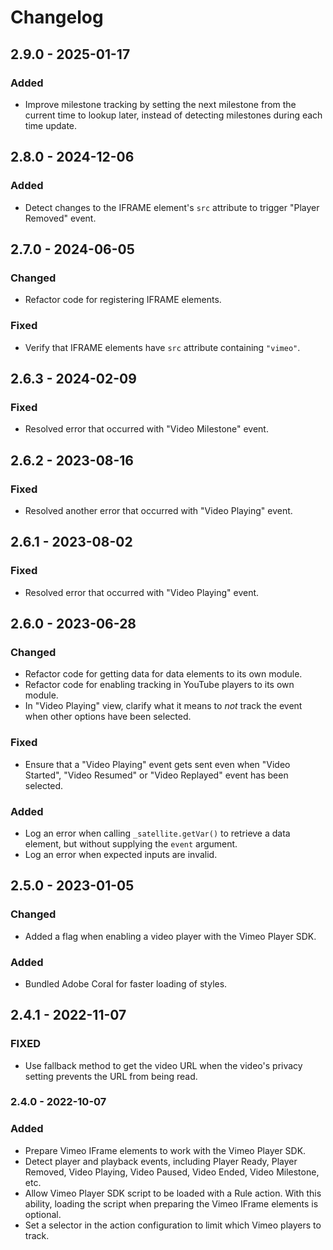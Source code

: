 # Changelog

## 2.9.0 - 2025-01-17

### Added

- Improve milestone tracking by setting the next milestone from the current time to lookup later, instead of detecting milestones during each time update.

## 2.8.0 - 2024-12-06

### Added

- Detect changes to the IFRAME element's `src` attribute to trigger "Player Removed" event.

## 2.7.0 - 2024-06-05

### Changed

- Refactor code for registering IFRAME elements.

### Fixed

- Verify that IFRAME elements have `src` attribute containing `"vimeo"`.

## 2.6.3 - 2024-02-09

### Fixed

- Resolved error that occurred with "Video Milestone" event.

## 2.6.2 - 2023-08-16

### Fixed

- Resolved another error that occurred with "Video Playing" event.

## 2.6.1 - 2023-08-02

### Fixed

- Resolved error that occurred with "Video Playing" event.

## 2.6.0 - 2023-06-28

### Changed

- Refactor code for getting data for data elements to its own module.
- Refactor code for enabling tracking in YouTube players to its own module.
- In "Video Playing" view, clarify what it means to _not_ track the event when other options have been selected.

### Fixed

- Ensure that a "Video Playing" event gets sent even when "Video Started", "Video Resumed" or "Video Replayed" event has been selected.

### Added

- Log an error when calling `_satellite.getVar()` to retrieve a data element, but without supplying the `event` argument.
- Log an error when expected inputs are invalid.

## 2.5.0 - 2023-01-05

### Changed

- Added a flag when enabling a video player with the Vimeo Player SDK.

### Added

- Bundled Adobe Coral for faster loading of styles.

## 2.4.1 - 2022-11-07

### FIXED

- Use fallback method to get the video URL when the video's privacy setting prevents the URL from being read.

### 2.4.0 - 2022-10-07

### Added

- Prepare Vimeo IFrame elements to work with the Vimeo Player SDK.
- Detect player and playback events, including Player Ready, Player Removed, Video Playing, Video Paused, Video Ended, Video Milestone, etc.
- Allow Vimeo Player SDK script to be loaded with a Rule action. With this ability, loading the script when preparing the Vimeo IFrame elements is optional.
- Set a selector in the action configuration to limit which Vimeo players to track.
